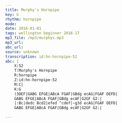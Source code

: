```yaml
---
title: Murphy's Hornpipe
key: G
rhythm: hornpipe
mode: 
date: 2016-01-01
tags: wellington beginner 2016-17
mp3_file: /mp3/murphys.mp3
mp3_url: 
abc_url: 
source: unknown
transcription: id:hn-hornpipe-52
abc: |
    X:52
    T:Murphy's Hornpipe
    R:hornpipe
    Z:id:hn-hornpipe-52
    M:C|
    K:G
    (3DEF|GABG EFGE|ABcA FGAF|GBdg ecAG|FGAF DEFD|
    GABG EFGE|ABcA FGAF|GBdg ecAF|G2GF G2:|
    |:Bc|dedc Bcd2|efed ^cdef|~g3d ecAG|FGAF DEFD|
    GABG EFGE|ABcA FGAF|GBdg ecAF|G2GF G2:|
    
---
```


